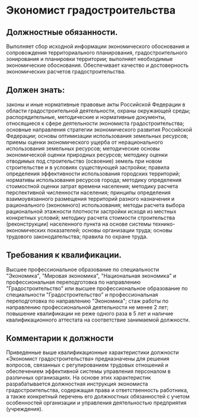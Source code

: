 # Экономист градостроительства

## Должностные обязанности.
Выполняет сбор исходной информации экономического
обоснования и сопровождения территориального планирования, градостроительного
зонирования и планировки территории; выполняет необходимые экономические
обоснования. Обеспечивает качество и достоверность экономических расчетов
градостроительства.

## Должен знать:
законы и иные нормативные правовые акты Российской Федерации
в области градостроительной деятельности, охраны окружающей среды;
распорядительные, методические и нормативные документы, относящиеся к сфере
деятельности экономиста градостроительства; основные направления стратегии
экономического развития Российской Федерации; основы оптимизации использования
земельных ресурсов; приемы оценки экономического ущерба от нерационального
использования земельных ресурсов; методические основы экономической оценки
природных ресурсов; методику оценки отводимых под строительство (освоение)
земель при новом строительстве и в условиях существующей застройки; правила
определения эффективности использования городских территорий; нормативы
использования ресурсов города; методику определения стоимостной оценки затрат
времени населения; методику расчета перспективной численности населения;
принципы определения взаимоувязанного размещения территорий разного назначения
и рационального (экономного) использования; методы расчета выбора рациональной
этажности плотности застройки исходя из местных конкретных условий; методику
расчета стоимости строительства (реконструкции) населенного пункта на основе
системы технико-экономических показателей; основы организации труда; основы
трудового законодательства; правила по охране труда.

## Требования к квалификации.
Высшее профессиональное образование по
специальности "Экономика", "Мировая экономика", "Национальная экономика" и
профессиональная переподготовка по направлению "Градостроительство" или высшее
профессиональное образование по специальности "Градостроительство" и
профессиональная переподготовка по направлению "Экономика"; стаж работы по
направлению профессиональной деятельности не менее 2 лет; повышение
квалификации не реже одного раза в 5 лет и наличие квалификационного аттестата
на соответствие занимаемой должности.

## Комментарии к должности

Приведенные выше квалификационные характеристики должности «Экономист
градостроительства» предназначены для решения вопросов, связанных с
регулированием трудовых отношений и обеспечением эффективной системы
управления персоналом в различных организациях. На основе этих характеристик
разрабатывается должностная инструкция экономиста градостроительства,
содержащая права и ответственность работника, а также конкретный перечень его
должностных обязанностей с учетом особенностей организации и управления
деятельностью предприятия (учреждения).


